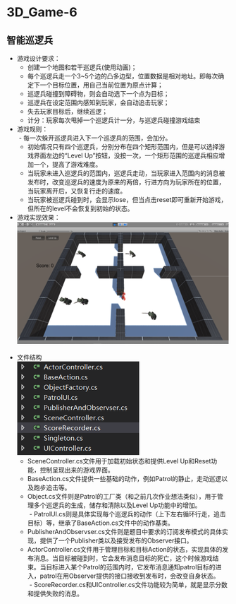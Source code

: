 # 3D_Game-6  
## 智能巡逻兵  
- 游戏设计要求：  
  - 创建一个地图和若干巡逻兵(使用动画)；  
  - 每个巡逻兵走一个3~5个边的凸多边型，位置数据是相对地址。即每次确定下一个目标位置，用自己当前位置为原点计算；  
  - 巡逻兵碰撞到障碍物，则会自动选下一个点为目标；  
  - 巡逻兵在设定范围内感知到玩家，会自动追击玩家；  
  - 失去玩家目标后，继续巡逻；  
  - 计分：玩家每次甩掉一个巡逻兵计一分，与巡逻兵碰撞游戏结束  
- 游戏规则：  
  - 每一次躲开巡逻兵进入下一个巡逻兵的范围，会加分。  
  - 初始情况只有四个巡逻兵，分别分布在四个矩形范围内，但是可以选择游戏界面左边的“Level Up”按钮，没按一次，一个矩形范围的巡逻兵相应增加一个，提高了游戏难度。  
  - 当玩家未进入巡逻兵的范围内，巡逻兵走动，当玩家进入范围内的消息被发布时，改变巡逻兵的速度为原来的两倍，行进方向为玩家所在的位置，当玩家离开后，又恢复行走的速度。
  - 当玩家被巡逻兵碰到时，会显示lose，但当点击reset即可重新开始游戏，但所在的level不会恢复到初始的状态。  
- 游戏实现效果：    
![avatar](https://github.com/MockingT/3D_Game-6/blob/master/pictures/result.png)  
- 文件结构  
![avatar](https://github.com/MockingT/3D_Game-6/blob/master/pictures/struct.png)  
  - SceneController.cs文件用于加载初始状态和提供Level Up和Reset功能，控制呈现出来的游戏界面。  
  - BaseAction.cs文件提供一些基础的动作，例如Patrol的静止，走动巡逻以及跑步追击等。  
  - Object.cs文件则是Patrol的工厂类（和之前几次作业想法类似），用于管理多个巡逻兵的生成，储存和清除以及Level Up功能中的增加。  
  - PatrolUI.cs则是具体实现每个巡逻兵的动作（上下左右循环行走，追击目标）等，继承了BaseAction.cs文件中的动作基类。  
  - PublisherAndObservser.cs文件则是题目中要求的订阅发布模式的具体实现，提供了一个Publisher类以及接受发布的Observer接口。  
  - ActorController.cs文件用于管理目标和目标Action的状态，实现具体的发布消息。当目标被碰到时，它会发布消息目标的死亡，这个时候游戏结束。当目标进入某个Patrol的范围内时，它发布消息通知patrol目标的进入，patrol在用Observer提供的接口接收到发布时，会改变自身状态。  
  - ScoreRecorder.cs和UIController.cs文件功能较为简单，就是显示分数和提供失败的消息。  

  
